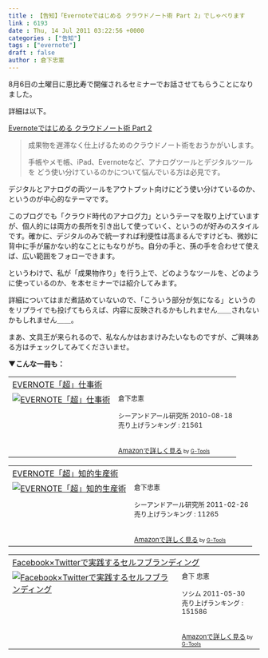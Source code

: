 ```yaml
---
title : 【告知】「Evernoteではじめる クラウドノート術 Part 2」でしゃべります
link : 6193
date : Thu, 14 Jul 2011 03:22:56 +0000
categories : ["告知"]
tags : ["evernote"]
draft : false
author : 倉下忠憲
---
```


8月6日の土曜日に恵比寿で開催されるセミナーでお話させてもらうことになりました。

詳細は以下。

<a href="https://55auto.biz/cyblog/touroku/cn0806.htm?id=wt">Evernoteではじめる クラウドノート術 Part 2</a>

<blockquote>
成果物を遅滞なく仕上げるためのクラウドノート術をおうかがいします。

手帳やメモ帳、iPad、Evernoteなど、アナログツールとデジタルツールを
どう使い分けているのかについて悩んでいる方は必見です。
</blockquote>

デジタルとアナログの両ツールをアウトプット向けにどう使い分けているのか、というのが中心的なテーマです。

このブログでも「クラウド時代のアナログ力」というテーマを取り上げていますが、個人的には両方の長所を引き出して使っていく、というのが好みのスタイルです。確かに、デジタルのみで統一すれば利便性は高まるんですけども、微妙に背中に手が届かない的なことにもなりがち。自分の手と、孫の手を合わせて使えば、広い範囲をフォローできます。

というわけで、私が「成果物作り」を行う上で、どのようなツールを、どのように使っているのか、を本セミナーでは紹介してみます。

詳細についてはまだ煮詰めていないので、「こういう部分が気になる」というのをリプライでも投げてもらえば、内容に反映されるかもしれません＿＿されないかもしれません＿＿。

まあ、文具王が来られるので、私なんかはおまけみたいなものですが、ご興味ある方はチェックしてみてくださいませ。

<strong>▼こんな一冊も：</strong>
<table  border="0" cellpadding="5"><tr><td colspan="2"><a href="http://www.amazon.co.jp/exec/obidos/ASIN/4863540728/goodpic-22/" target="_top">EVERNOTE「超」仕事術</a></td></tr><tr><td valign="top"><a href="http://www.amazon.co.jp/exec/obidos/ASIN/4863540728/goodpic-22/" target="_top"><img src="http://ecx.images-amazon.com/images/I/51D2v1-KakL._SL160_.jpg" border="0" alt="EVERNOTE「超」仕事術" /></a></td><td valign="top"><font size="-1">倉下忠憲 <br /><br />シーアンドアール研究所  2010-08-18<br />売り上げランキング : 21561<br /><br /><br /><a href="http://www.amazon.co.jp/exec/obidos/ASIN/4863540728/goodpic-22/" target="_top">Amazonで詳しく見る</a></font><font size="-2"> by <a href="http://www.goodpic.com/mt/aws/index.html" >G-Tools</a></font></td></tr></table>

<table  border="0" cellpadding="5"><tr><td colspan="2"><a href="http://www.amazon.co.jp/exec/obidos/ASIN/4863540817/goodpic-22/" target="_top">EVERNOTE「超」知的生産術</a></td></tr><tr><td valign="top"><a href="http://www.amazon.co.jp/exec/obidos/ASIN/4863540817/goodpic-22/" target="_top"><img src="http://ecx.images-amazon.com/images/I/51OnU0cd03L._SL160_.jpg" border="0" alt="EVERNOTE「超」知的生産術" /></a></td><td valign="top"><font size="-1">倉下忠憲 <br /><br />シーアンドアール研究所  2011-02-26<br />売り上げランキング : 11265<br /><br /><br /><a href="http://www.amazon.co.jp/exec/obidos/ASIN/4863540817/goodpic-22/" target="_top">Amazonで詳しく見る</a></font><font size="-2"> by <a href="http://www.goodpic.com/mt/aws/index.html" >G-Tools</a></font></td></tr></table>

<table  border="0" cellpadding="5"><tr><td colspan="2"><a href="http://www.amazon.co.jp/exec/obidos/ASIN/4883377628/goodpic-22/" target="_top">Facebook×Twitterで実践するセルフブランディング</a></td></tr><tr><td valign="top"><a href="http://www.amazon.co.jp/exec/obidos/ASIN/4883377628/goodpic-22/" target="_top"><img src="http://ecx.images-amazon.com/images/I/51P3GCPM5wL._SL160_.jpg" border="0" alt="Facebook×Twitterで実践するセルフブランディング" /></a></td><td valign="top"><font size="-1">倉下 忠憲 <br /><br />ソシム  2011-05-30<br />売り上げランキング : 151586<br /><br /><br /><a href="http://www.amazon.co.jp/exec/obidos/ASIN/4883377628/goodpic-22/" target="_top">Amazonで詳しく見る</a></font><font size="-2"> by <a href="http://www.goodpic.com/mt/aws/index.html" >G-Tools</a></font></td></tr></table>


